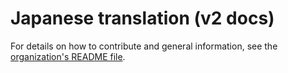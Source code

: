 # Japanese translation (v2 docs)

For details on how to contribute and general information, see the [organization's README file](https://github.com/autohotkey-docs-translation).
